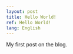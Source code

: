 ```yaml
---
layout: post
title: Hello World!
ref: Hello World!
lang: English
---
```


My first post on the blog.